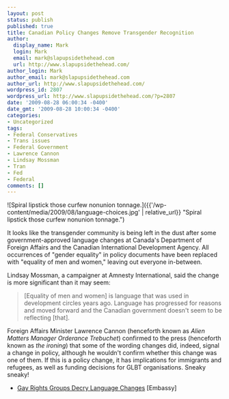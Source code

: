 ```yaml
---
layout: post
status: publish
published: true
title: Canadian Policy Changes Remove Transgender Recognition
author:
  display_name: Mark
  login: Mark
  email: mark@slapupsidethehead.com
  url: http://www.slapupsidethehead.com/
author_login: Mark
author_email: mark@slapupsidethehead.com
author_url: http://www.slapupsidethehead.com/
wordpress_id: 2807
wordpress_url: http://www.slapupsidethehead.com/?p=2807
date: '2009-08-28 06:00:34 -0400'
date_gmt: '2009-08-28 10:00:34 -0400'
categories:
- Uncategorized
tags:
- Federal Conservatives
- Trans issues
- Federal Government
- Lawrence Cannon
- Lindsay Mossman
- Tran
- Fed
- Federal
comments: []
---
```

![Spiral lipstick those curfew nonunion tonnage.]({{'/wp-content/media/2009/08/language-choices.jpg' | relative_url}} "Spiral lipstick those curfew nonunion tonnage.")

It looks like the transgender community is being left in the dust after some government-approved language changes at Canada's Department of Foreign Affairs and the Canadian International Development Agency. All occurrences of "gender equality" in policy documents have been replaced with "equality of men and women," leaving out everyone in-between.

Lindsay Mossman, a campaigner at Amnesty International, said the change is more significant than it may seem:

> [Equality of men and women] is language that was used in development circles years ago. Language has progressed for reasons and moved forward and the Canadian government doesn't seem to be reflecting [that].

Foreign Affairs Minister Lawrence Cannon (henceforth known as _Alien Matters Manager Orderance Trebuchet_) confirmed to the press (henceforth known as _the_ _ironing_) that some of the wording changes did, indeed, signal a change in policy, although he wouldn't confirm whether this change was one of them. If this is a policy change, it has implications for immigrants and refugees, as well as funding decisions for GLBT organisations. Sneaky sneaky!

- [Gay Rights Groups Decry Language Changes](http://www.embassymag.ca/page/view/gay_rights-8-19-2009) [Embassy]
